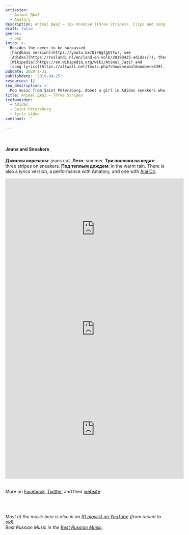 ```yaml
---
artiesten:
  - Animal ДжаZ
  - Amatory
description: Animal ДжаZ – Три полоски (Three Stripes). Clips and song lyrics.
draft: false
genres:
  - pop
intro: >-
  Besides the never-to-be-surpassed
  [hardbass version](https://youtu.be/QiFBgtgUtfw), see
  [Adidas](https://rusland1.nl/en/land-en-volk/20190425-adidas/)), there is also a **Три полоски** *(tri paloski)* by **Animal ДжаZ** (Animal Jazz). From Saint Petersburg, check out the (English-language)
  [Wikipedia](https://en.wikipedia.org/wiki/Animal_Jazz) and
  [song lyrics](https://altwall.net/texts.php?show=animal&number=439). From 2009, and still holds up.
pubdate: 2020-1-31
publishdate: '2019-04-25'
resources: []
seo_description: >-
  Pop music from Saint Petersburg. About a girl in Adidas sneakers who makes you forget the rain.
title: Animal ДжаZ – Three Stripes
trefwoorden:
  - Adidas
  - Saint Petersburg
  - lyric video
voetnoot: ''

---
```


<br/>

#### Jeans and Sneakers
**Джинсы порезаны**: jeans cut. **Лето**: summer. **Три полоски на кедах**: three stripes on sneakers. **Под теплым дождем**: in the warm rain. There is also a lyrics version, a performance with Amatory, and one with [Alai Oli](https://youtu.be/Bi4X8iXwy9I).

<iframe width="560" height="315" src="https://www.youtube.com/embed/spDy95Sww6k" frameborder="0" allow="accelerometer; autoplay; encrypted-media; gyroscope; picture-in-picture" allowfullscreen></iframe> 

<iframe width="560" height="315" src="https://www.youtube.com/embed/czlg64LxNe8" frameborder="0" allow="accelerometer; autoplay; encrypted-media; gyroscope; picture-in-picture" allowfullscreen></iframe>

<iframe width="560" height="315" src="https://www.youtube.com/embed/-eU08OL1U54" frameborder="0" allow="accelerometer; autoplay; encrypted-media; gyroscope; picture-in-picture" allowfullscreen></iframe> 

<br/>
<br/>

More on [Facebook](https://www.facebook.com/animaljazzband/), [Twitter](https://twitter.com/animaljazzband), and their [website](http://animaljazz.com/).

<br/>
<br/>

*Most of the music here is also in an [R1 playlist on YouTube](https://www.youtube.com/playlist?list=PLeE-zqOrSLhxfIpK2vuUJNCKSzyVBi0yM) (from recent to old).* <br/>
*Best Russian Music in the [Best Russian Music](https://www.youtube.com/playlist?list=PLeE-zqOrSLhxTFYDvlwUu4hYby9DojwoD).*
